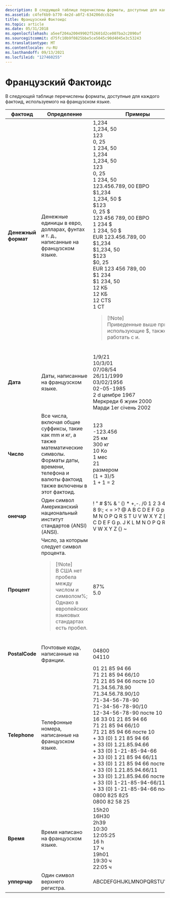 ```yaml
---
description: В следующей таблице перечислены форматы, доступные для каждого фактоид, используемого на французском языке.
ms.assetid: c4fef6b9-b770-4e2d-a8f2-634206dccb2e
title: Французский Фактоидс
ms.topic: article
ms.date: 05/31/2018
ms.openlocfilehash: a5eef204a20049902f52601d2ce007ba2c2090af
ms.sourcegitcommit: d75fc10b9f0825bbe5ce5045c90d4045e3c53243
ms.translationtype: MT
ms.contentlocale: ru-RU
ms.lasthandoff: 09/13/2021
ms.locfileid: "127460255"
---
```

# <a name="french-factoids"></a>Французский Фактоидс

В следующей таблице перечислены форматы, доступные для каждого фактоид, используемого на французском языке.



<table>
<colgroup>
<col  />
<col  />
<col  />
</colgroup>
<thead>
<tr class="header">
<th>фактоид</th>
<th>Определение</th>
<th>Примеры</th>
</tr>
</thead>
<tbody>
<tr class="odd">
<td><strong>Денежный формат</strong></td>
<td>Денежные единицы в евро, долларах, фунтах и т. д., написанные на французском языке.<br/></td>
<td>1,234  <br/> 1,234, 50  <br/> 123  <br/> 0, 25  <br/> 1 234, 50  <br/>   1,234<br/>   1,234, 50<br/>   123<br/>   0, 25<br/>   1 234, 50<br/> 123.456.789, 00 ЕВРО<br/> $1,234<br/> 1,234, 50 $<br/> $123<br/> 0, 25 $<br/> 123 456 789, 00 ЕВРО<br/> 1 234 $<br/> 1 234, 50 $<br/> EUR 123.456.789, 00<br/> $1,234<br/> $1,234, 50<br/> $123<br/> $0, 25<br/> EUR 123 456 789, 00<br/> $1 234<br/> $1 234, 50<br/> 12 КБ <br/>   12 КБ<br/> 12 CTS<br/> 1 CT<br/>
<blockquote>
[!Note]<br />
Приведенные выше примеры, использующие $, также будут работать с и.
</blockquote>
<br/></td>
</tr>
<tr class="even">
<td><strong>Дата</strong></td>
<td>Даты, написанные на французском языке.<br/></td>
<td>1/9/21<br/> 10/3/01<br/> 07/08/54<br/> 26/11/1999<br/> 03/02/1956<br/> 02-05-1985<br/> 2 d цембре 1967<br/> Меркреди 6 жуин 2000<br/> Марди 1er сiчень 2002<br/></td>
</tr>
<tr class="odd">
<td><strong>Число</strong></td>
<td>Все числа, включая общие суффиксы, такие как mm и кг, а также математические символы. Форматы даты, времени, телефона и валюты фактоид также включены в этот фактоид.<br/></td>
<td>123<br/> -123.456<br/> 25 км<br/> 300 кг<br/> 10 Ko<br/> 1 мес<br/> 21<br/> размером<br/> (1 + 3)/5<br/> 1 + 1 = 2<br/></td>
</tr>
<tr class="even">
<td><strong>онечар</strong></td>
<td>Один символ Американский национальный институт стандартов (ANSI) (ANSI).<br/></td>
<td>! &quot; # $% & ' () * +,-. /0 1 2 3 4 5 6 7 8 9:; < = >? @ A B C D E F G р. J K L M N O P Q R S T U V W X Y Z [\] _ A B C D E F G р. J K L M N O P Q R S T U V W X Y Z {} ~                                    <br/></td>
</tr>
<tr class="odd">
<td><strong>Процент</strong></td>
<td>Число, за которым следует символ процента.<br/>
<blockquote>
[!Note]<br />
В США нет пробела между числом и символом%; Однако в европейских языковых стандартах есть пробел.
</blockquote>
<br/></td>
<td>87%<br/> 5.0<br/></td>
</tr>
<tr class="even">
<td><strong>PostalCode</strong></td>
<td>Почтовые коды, написанные на Франции.<br/></td>
<td>04800<br/> 04110<br/></td>
</tr>
<tr class="odd">
<td><strong>Telephone</strong></td>
<td>Телефонные номера, написанные на французском языке.<br/></td>
<td>01 21 85 94 66<br/> 71 21 85 94 66/10<br/> 71 21 85 94 66 посте 10<br/> 71.34.56.78.90<br/> 71.34.56.78.90/10<br/> 71-34-56-78-90<br/> 71-34-56-78-90/10<br/> 12-34-56-78-90 посте 10<br/> 16 33 01 21 85 94 66<br/> 71 21 85 94 66/10<br/> 71 21 85 94 66 посте 10<br/> + 33 (0) 1 21 85 94 66<br/> + 33 (0) 1.21.85.94.66<br/> + 33 (0) 1-21-85-94-66<br/> + 33 (0) 1 21 85 94 66/11<br/> + 33 (0) 1 21 85 94 66 посте 10<br/> + 33 (0) 1.21.85.94.66/11<br/> + 33 (0) 1.21.85.94.66 посте 10<br/> + 33 (0) 1-21-85-94-66/11<br/> + 33 (0) 1-21-85-94-66 посте 10<br/> 0800 825 825<br/> 0800 82 58 25<br/></td>
</tr>
<tr class="even">
<td><strong>Время</strong></td>
<td>Время написано на французском языке.<br/></td>
<td>15h20<br/> 16H30<br/> 2h39<br/> 10:30<br/> 12:05:25<br/> 16 h<br/> 17 ч<br/> 19h01<br/> 19:30 ч<br/> 22:05 ч<br/></td>
</tr>
<tr class="odd">
<td><strong>упперчар</strong></td>
<td>Один символ верхнего регистра.<br/></td>
<td>ABCDEFGHIJKLMNOPQRSTUVWXYZ<br/></td>
</tr>
</tbody>
</table>



 

 

 




